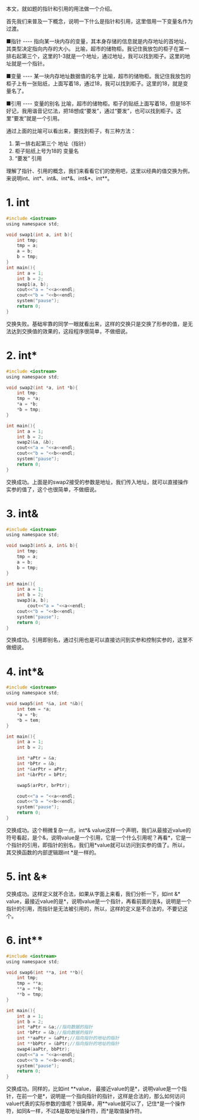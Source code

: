 本文，就如题的指针和引用的用法做一个介绍。

首先我们来普及一下概念，说明一下什么是指针和引用，这里借用一下变量名作为过渡。


■指针 ---- 指向某一块内存的变量，其本身存储的信息就是内存地址的首地址，其类型决定指向内存的大小。
        比喻，超市的储物柜。我记住我放包的柜子在第一排右起第三个，这里的1-3就是一个地址，通过地址，我可以找到柜子。这里的地址就是一个指针。

■变量 ---- 某一块内存地址数据值的名字
        比喻，超市的储物柜。我记住我放包的柜子上有一张贴纸，上面写着18，通过18，我可以找到柜子。这里的18，就是变量名了。

■引用 ---- 变量的别名
        比喻，超市的储物柜。柜子的贴纸上面写着18，但是18不好记，我用谐音记忆法，把18想成“要发”，通过“要发”，也可以找到柜子。这里“要发”就是一个引用。

通过上面的比喻可以看出来，要找到柜子，有三种方法：

1. 第一排右起第三个                      地址（指针）
2. 柜子贴纸上号为18的                    变量名
3. “要发”                              引用
 

理解了指针、引用的概念，我们来看看它们的使用吧，这里以经典的值交换为例，来说明int、int*、int&、int*&、int&*、int**。

# 1. int

```c
#include <iostream>
using namespace std;

void swap1(int a, int b){
    int tmp;
    tmp = a;
    a = b;
    b = tmp;
}
int main(){
    int a = 1;
    int b = 2;
    swap1(a, b);
    cout<<"a = "<<a<<endl;
    cout<<"b = "<<b<<endl;
    system("pause");
    return 0;
}
```
交换失败。基础牢靠的同学一眼就看出来，这样的交换只是交换了形参的值，是无法达到交换值的效果的，这段程序很简单，不做细说。

 

# 2. int*


```c
#include <iostream>
using namespace std;

void swap2(int *a, int *b){
    int tmp;
    tmp = *a;
    *a = *b;
    *b = tmp;
}

int main(){
    int a = 1;
    int b = 2;
    swap2(&a, &b);
    cout<<"a = "<<a<<endl;
    cout<<"b = "<<b<<endl;
    system("pause");
    return 0;
}
```
交换成功。上面是的swap2接受的参数是地址，我们传入地址，就可以直接操作实参的值了，这个也很简单，不做细说。

 

# 3. int&

```c
#include <iostream>
using namespace std;

void swap3(int& a, int& b){
    int tmp;
    tmp = a;
    a = b;
    b = tmp;
}

int main(){
    int a = 1;
    int b = 2;
    swap3(a, b);    
        cout<<"a = "<<a<<endl;
    cout<<"b = "<<b<<endl;
    system("pause");
    return 0;
}
```
交换成功。引用即别名，通过引用也是可以直接访问到实参和控制实参的，这里不做细说。

# 4. int*&

```c
#include <iostream>
using namespace std;

void swap5(int *&a, int *&b){
    int tem = *a;
    *a = *b;
    *b = tem;
}

int main(){
    int a = 1;
    int b = 2;

    int *aPtr = &a;
    int *bPtr = &b;
    int *&arPtr = aPtr;
    int *&brPtr = bPtr;

    swap5(arPtr, brPtr);

    cout<<"a = "<<a<<endl;
    cout<<"b = "<<b<<endl;
    system("pause");
    return 0;
}
```

交换成功。这个稍微复杂一点，int*&  value这样一个声明，我们从最接近value的符号看起，是个&，说明value是一个引用，它是一个什么引用呢？再看*，它是一个指针的引用，即指针的别名，我们用*value就可以访问到实参的值了。所以，其交换函数的内部逻辑跟int *是一样的。

 

# 5. int &*

交换成功。这样定义就不合法，如果从字面上来看，我们分析一下，如int &* value，最接近value的是*，说明value是一个指针，再看前面的是&，说明是一个指针的引用，而指针是无法被引用的，所以，这样的定义是不合法的，不要记这个。

 

# 6. int**

```c
#include <iostream>
using namespace std;

void swap6(int **a, int **b){
    int tmp;
    tmp = **a;
    **a = **b;
    **b = tmp;
}

int main(){
    int a = 1;
    int b = 2;
    int *aPtr = &a;//指向数据的指针
    int *bPtr = &b;//指向数据的指针
    int **aaPtr = &aPtr;//指向指针的地址的指针
    int **bbPtr = &bPtr;//指向指针的地址的指针
    swap4(aaPtr, bbPtr);
    cout<<"a = "<<a<<endl;
    cout<<"b = "<<b<<endl;
    system("pause");
    return 0;
}
```
交换成功。同样的，比如int \*\*value， 最接近value的是\*，说明value是一个指针，在前一个是\*，说明是一个指向指针的指针，这样是合法的，那么如何访问value代表的实际参数的值呢？很简单，用\*\*value就可以了，记住\*是一个操作符，如同&一样，不过&是取地址操作符，而\*是取值操作符。